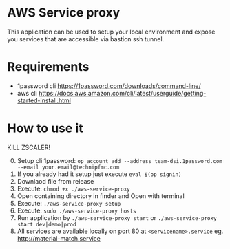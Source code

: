 # AWS Service proxy

This application can be used to setup your local environment and expose you services that are accessible via bastion ssh tunnel.

# Requirements

- 1password cli https://1password.com/downloads/command-line/
- aws cli https://docs.aws.amazon.com/cli/latest/userguide/getting-started-install.html

# How to use it

KILL ZSCALER!

0. Setup cli 1password: `op account add --address team-dsi.1password.com --email your.email@technipfmc.com`
1. If you already had it setup just execute `eval $(op signin)`
2. Downlaod file from release
3. Execute: `chmod +x ./aws-service-proxy`
4. Open containing directory in finder and Open with terminal
5. Execute: `./aws-service-proxy setup`
6. Execute: `sudo ./aws-service-proxy hosts`
7. Run application by `./aws-service-proxy start` or `./aws-service-proxy start dev|demo|prod`
8. All services are available locally on port 80 at `<servicename>.service` eg. http://material-match.service
